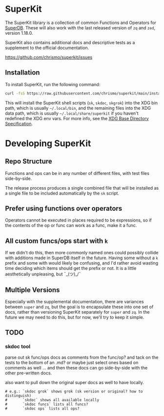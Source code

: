 # SuperKit

The SuperKit library is a collection of common Functions and Operators for
[SuperDB](https://superdb.org/). These will also work with the last released
version of `zq` and `zed`, version 1.18.0.
                            
SuperKit also contains additional docs and descriptive tests as a supplement to
the official documentation.

https://github.com/chrismo/superkit/issues

## Installation

To install SuperKit, run the following command:

```sh
curl -fsS https://raw.githubusercontent.com/chrismo/superkit/main/install.sh | bash
```

This will install the SuperKit shell scripts (`sk`, `skdoc`, `skgrok`) into the
XDG bin path, which is usually `~/.local/bin`, and the remaining files into the
XDG data path, which is usually `~/.local/share/superkit` if you haven't
redefined the XDG env vars. For more info, see the [XDG Base Directory
Specification](https://specifications.freedesktop.org/basedir-spec/basedir-spec-latest.html).

# Developing SuperKit
   
## Repo Structure

Functions and ops can be in any number of different files, with test files
side-by-side.

The release process produces a single combined file that will be installed as a
single file to be included automatically by the `sk` script.
              
## Prefer using functions over operators

Operators cannot be executed in places required to be expressions, so if the
contents of the op or func can work as a func, make it a func.

## All custom funcs/ops start with `k`

If we didn't do this, then more commonly named ones could possibly collide with
additions made in SuperDB itself in the future. Having some without a `k` prefix
and some with would likely be confusing, and I'd rather avoid wasting time
deciding which items should get the prefix or not. It is a little aesthetically
unpleasing, but ¯\_(ツ)\_/¯

## Multiple Versions

Especially with the supplemental documentation, there are variances between
`super` and `zq`, but the goal is to encapsulate these into one set of docs,
rather than versioning SuperKit separately for `super` and `zq`. In the future
we may need to do this, but for now, we'll try to keep it simple.

## TODO

[//]: # (TODO: docs for each func/op in superkit - how to write, how to read?)
                   
### skdoc tool

parse out sk func/ops docs as comments from the func/op? and tack on the tests
to the bottom of an .md? or maybe just select ones based on comments as well ...
and then these docs can go side-by-side with the other pre-written docs.

also want to pull down the original super docs as well to have locally.

    # e.g.: `skdoc grok` shows grok (sk version or original? how to distinguish)
    #       `skdoc` shows all available locally
    #       `skdoc funcs` lists all funcs?
    #       `skdoc ops` lists all ops?

